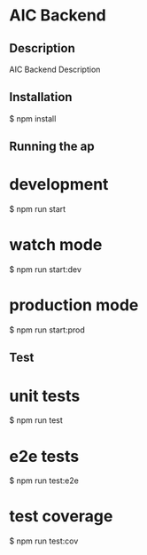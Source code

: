 # AIC Backend

## Description

AIC Backend Description

## Installation

$ npm install

## Running the ap

# development
$ npm run start

# watch mode
$ npm run start:dev

# production mode
$ npm run start:prod

## Test

# unit tests
$ npm run test

# e2e tests
$ npm run test:e2e

# test coverage
$ npm run test:cov


